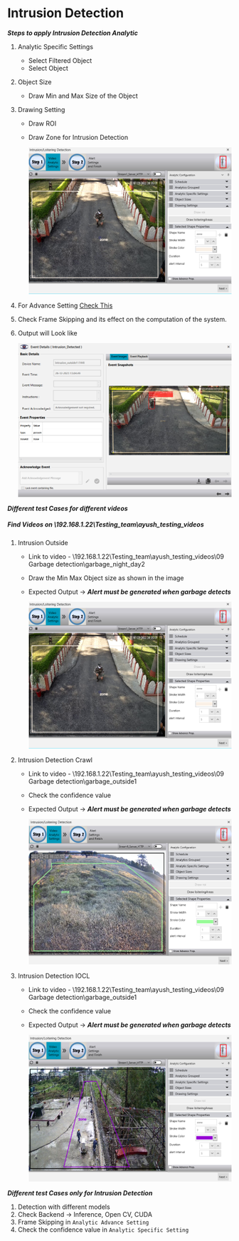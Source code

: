 # **Intrusion Detection**
 
***Steps to apply Intrusion Detection Analytic***

1. Analytic Specific Settings
   - Select Filtered Object
   - Select Object
2. Object Size
   - Draw Min and Max Size of the Object
4. Drawing Setting
   - Draw ROI
   - Draw Zone for Intrusion Detection

     ![image](https://github.com/ayushaggarwalI2V/Video-Analytics-Server/blob/main/10%20Intrusion%20Detection/images/intrusion%20outside.png "Intrusion Detection")

5. For Advance Setting [Check This](https://stackoverflowteams.com/c/i2v-systems/questions/132)
6. Check Frame Skipping and its effect on the computation of the system.
7. Output will Look like

     ![image](https://github.com/ayushaggarwalI2V/Video-Analytics-Server/blob/main/10%20Intrusion%20Detection/images/alert%20intrusion.png "Intrusion Detection output")

***Different test Cases for different videos***
##### Find Videos on _\\192.168.1.22\Testing_team\ayush_testing_videos_

1. Intrusion Outside
   - Link to video - \\192.168.1.22\Testing_team\ayush_testing_videos\09 Garbage detection\garbage_night_day2
   - Draw the Min Max Object size as shown in the image
   - Expected Output -> **_Alert must be generated when garbage detects_**
     
     ![image](https://github.com/ayushaggarwalI2V/Video-Analytics-Server/blob/main/10%20Intrusion%20Detection/images/intrusion%20outside.png "Intrusion Detection")

2. Intrusion Detection Crawl
   - Link to video - \\192.168.1.22\Testing_team\ayush_testing_videos\09 Garbage detection\garbage_outside1
   - Check the confidence value
   - Expected Output -> **_Alert must be generated when garbage detects_**
   
     ![image](https://github.com/ayushaggarwalI2V/Video-Analytics-Server/blob/main/10%20Intrusion%20Detection/images/intrusion%20crawl.png "Garbage Detection")

3. Intrusion Detection IOCL
   - Link to video - \\192.168.1.22\Testing_team\ayush_testing_videos\09 Garbage detection\garbage_outside1
   - Check the confidence value
   - Expected Output -> **_Alert must be generated when garbage detects_**
   
     ![image](https://github.com/ayushaggarwalI2V/Video-Analytics-Server/blob/main/10%20Intrusion%20Detection/images/intrusion%20iocl.png "Garbage Detection")

***Different test Cases only for Intrusion Detection***

1. Detection with different models
2. Check Backend -> Inference, Open CV, CUDA
3. Frame Skipping in `Analytic Advance Setting`
4. Check the confidence value in `Analytic Specific Setting`
